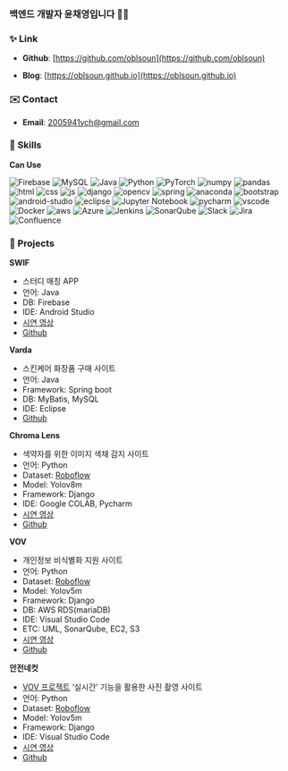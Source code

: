 ### 백엔드 개발자 윤채영입니다 🙌🏻

### ✨ Link

- **Github**: [https://github.com/oblsoun](https://github.com/oblsoun)

- **Blog**: [https://oblsoun.github.io](https://oblsoun.github.io)

### ✉️ Contact

- **Email**: <a href="mailto:2005941ych@gmail.com">2005941ych@gmail.com</a>

### 👀 Skills

**Can Use**

![Firebase](https://img.shields.io/badge/Firebase-039BE5?style=flat-square&logo=Firebase&logoColor=white) 
![MySQL](https://img.shields.io/badge/mysql-%2300f.svg?style=flat-square&logo=mysql&logoColor=white) 
![Java](https://img.shields.io/badge/java-%23ED8B00.svg?style=flat-square&logo=openjdk&logoColor=white) 
![Python](https://img.shields.io/badge/python-3670A0?style=flat-square&logo=python&logoColor=ffdd54) 
![PyTorch](https://img.shields.io/badge/PyTorch-%23EE4C2C.svg?style=flat-square&logo=PyTorch&logoColor=white) 
![numpy](https://img.shields.io/badge/numpy-%23013243.svg?style=flat-square&logo=numpy&logoColor=white) 
![pandas](https://img.shields.io/badge/pandas-%23150458.svg?style=flat-square&logo=pandas&logoColor=white) 
![html](https://img.shields.io/badge/html5-%23E34F26.svg?style=flat-square&logo=html5&logoColor=white) 
![css](https://img.shields.io/badge/css3-%231572B6.svg?style=flat-square&logo=css3&logoColor=white) 
![js](https://img.shields.io/badge/javascript-%23323330.svg?style=flat-square&logo=javascript&logoColor=%23F7DF1E) 
![django](https://img.shields.io/badge/django-%23092E20.svg?style=flat-square&logo=django&logoColor=white) 
![opencv](https://img.shields.io/badge/opencv-%23white.svg?style=flat-square&logo=opencv&logoColor=white) 
![spring](https://img.shields.io/badge/spring-%236DB33F.svg?style=flat-square&logo=spring&logoColor=white) 
![anaconda](https://img.shields.io/badge/Anaconda-%2344A833.svg?style=flat-square&logo=anaconda&logoColor=white) 
![bootstrap](https://img.shields.io/badge/bootstrap-%238511FA.svg?style=flat-square&logo=bootstrap&logoColor=white) 
![android-studio](https://img.shields.io/badge/Android%20Studio-3DDC84.svg?style=flat-square&logo=android-studio&logoColor=white) 
![eclipse](https://img.shields.io/badge/Eclipse-FE7A16.svg?style=flat-square&logo=Eclipse&logoColor=white) 
![Jupyter Notebook](https://img.shields.io/badge/jupyter-%23FA0F00.svg?style=flat-square&logo=jupyter&logoColor=white)
![pycharm](https://img.shields.io/badge/pycharm-143?style=flat-square&logo=pycharm&logoColor=black&color=black&labelColor=green) 
![vscode](https://img.shields.io/badge/Visual%20Studio%20Code-0078d7.svg?style=flat-square&logo=visual-studio-code&logoColor=white) 
![Docker](https://img.shields.io/badge/docker-%230db7ed.svg?style=flat-square&logo=docker&logoColor=white)
![aws](https://img.shields.io/badge/AWS-%23FF9900.svg?style=flat-square&logo=amazon-aws&logoColor=white) 
![Azure](https://img.shields.io/badge/azure-%230072C6.svg?style=flat-square&logo=microsoftazure&logoColor=white)
![Jenkins](https://img.shields.io/badge/jenkins-%232C5263.svg?style=flat-square&logo=jenkins&logoColor=white)
![SonarQube](https://img.shields.io/badge/SonarQube-black?style=flat-square&logo=sonarqube&logoColor=4E9BCD)
![Slack](https://img.shields.io/badge/Slack-4A154B?style=flat-square&logo=slack&logoColor=white)
![Jira](https://img.shields.io/badge/jira-%230A0FFF.svg?style=flat-square&logo=jira&logoColor=white)
![Confluence](https://img.shields.io/badge/confluence-%23172BF4.svg?style=flat-square&logo=confluence&logoColor=white)


### 📑 Projects
**SWIF**

- 스터디 매칭 APP
- 언어: Java
- DB: Firebase
- IDE: Android Studio
- [시연 영상](https://youtu.be/STS_tqPen94)
- [Github](https://github.com/oblsoun/SWIF)

**Varda**

- 스킨케어 화장품 구매 사이트
- 언어: Java
- Framework: Spring boot
- DB: MyBatis, MySQL
- IDE: Eclipse
- [Github](https://github.com/oblsoun/varda)

**Chroma Lens**

- 색약자를 위한 이미지 색채 감지 사이트
- 언어: Python
- Dataset: [Roboflow](https://universe.roboflow.com/msa-ciwxj/yoon-2)
- Model: Yolov8m
- Framework: Django
- IDE: Google COLAB, Pycharm
- [시연 영상](https://youtu.be/LGonUX21H74)
- [Github](https://github.com/oblsoun/chromalens)

**VOV**

- 개인정보 비식별화 지원 사이트
- 언어: Python
- Dataset: [Roboflow](https://universe.roboflow.com/fingerprint-nze3i/vov-k9idv)
- Model: Yolov5m
- Framework: Django
- DB: AWS RDS(mariaDB)
- IDE: Visual Studio Code
- ETC: UML, SonarQube, EC2, S3
- [시연 영상](https://youtu.be/z_S71TbysyU)
- [Github](https://github.com/oblsoun/VOV)

**안전네컷**

- [VOV 프로젝트](https://github.com/oblsoun/VOV) ‘실시간’ 기능을 활용한 사진 촬영 사이트
- 언어: Python
- Dataset: [Roboflow](https://universe.roboflow.com/fingerprint-nze3i/vov-k9idv)
- Model: Yolov5m
- Framework: Django
- IDE: Visual Studio Code
- [시연 영상](https://youtu.be/UCxkyX-NQD4)
- [Github](https://github.com/oblsoun/VOVsnap)

<!--
**oblsoun/oblsoun** is a ✨ _special_ ✨ repository because its `README.md` (this file) appears on your GitHub profile.

Here are some ideas to get you started:

- 🔭 I’m currently working on ...
- 🌱 I’m currently learning ...
- 👯 I’m looking to collaborate on ...
- 🤔 I’m looking for help with ...
- 💬 Ask me about ...
- 📫 How to reach me: ...
- 😄 Pronouns: ...
- ⚡ Fun fact: ...
-->
